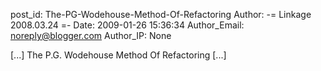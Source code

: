 post_id: The-PG-Wodehouse-Method-Of-Refactoring
Author: -= Linkage 2008.03.24 =-
Date: 2009-01-26 15:36:34
Author_Email: noreply@blogger.com
Author_IP: None

[...] The P.G. Wodehouse Method Of Refactoring [...]
